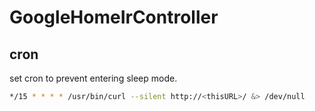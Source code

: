 # GoogleHomeIrController

## cron

set cron to prevent entering sleep mode.

```sh
*/15 * * * * /usr/bin/curl --silent http://<thisURL>/ &> /dev/null
